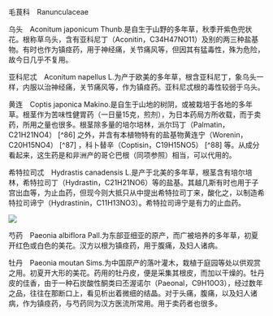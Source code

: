 毛茛科　Ranunculaceae

  

乌头　Aconitum japonicum Thunb.是自生于山野的多年草，秋季开紫色兜状花。根称草乌头，含有亚科尼丁（Aconitin，C34H47NO11）及别的两三种盐基物。有时也作为镇痉药，用于神经痛，关节痛风等，但因其有猛毒性，殊为危险，故今日几乎不复用。

亚科尼忒　Aconitum napellus L.为产于欧美的多年草，根含亚科尼丁，象乌头一样，内服以治神经痛，关节痛风等，作为镇痉药。亚科尼忒根的毒性较弱于乌头。

黄连　Coptis japonica Makino.是自生于山地的树阴，或被栽培于各地的多年草。根茎作为苦味性健胃药（一日量15克，煎剂），为日本药局方所收载，而于卖药，所用之量也很多。根茎除多量的培尔培林，派尔玛丁（Palmatin，C21H21NO4） [^86] 之外，并含有本植物特有的盐基物黄连宁（Worenin，C20H15NO4） [^87] ，科卜替辛（Coptisin，C19H15NO5） [^88] 等。从成分看起来，这生药是和非洲产的哥仑巴根（同项参照）相当，可以代用的。

希特拉司忒　Hydrastis canadensis L.是产于北美的多年草，根茎含有培尔培林，希特拉司丁（Hydrastin，C21H21NO6）等的盐基。其越几斯有时也用于子宫出血等，为止血药，但现今则大抵只从中提出希特拉司丁来，酸化之，以制造希特拉司谛宁（Hydrastinin，C11H13NO3）。希特拉司谛宁是有力的止血药。

![](%20/Users/kevin_lu/Downloads/obsidian_epub_books/《鲁迅全集》（全20册）1938年民国权威版/images/00087.jpeg)  

芍药　Paeonia albiflora Pall.为东部亚细亚的原产，而广被培养的多年草，初夏开红色或白色的美花。汉方以根为镇痉药，用于腹痛，及妇人诸病。

牡丹　Paeonia moutan Sims.为中国原产的落叶灌木，栽植于庭园等处以供观赏之用。初夏开大形的美花。药用的牡丹皮，便是采集其根皮，而加以干燥的。牡丹皮的佳香，由于一种石炭酸性酮类曰丕渥诺尔（Paeonal，C9H10O3），经过数年之品，往往在那断口上，看见析出着微细的结晶。对于头痛，腹痛，以及妇人诸病，作为镇痉药，与芍药同为汉方医流所常用。用于卖药者也很多。